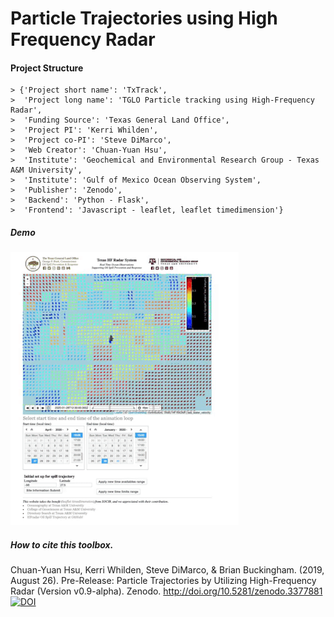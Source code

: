 # Particle Trajectories using High Frequency Radar

#### Project Structure

	> {'Project short name': 'TxTrack',
	>  'Project long name': 'TGLO Particle tracking using High-Frequency Radar',
	>  'Funding Source': 'Texas General Land Office', 
	>  'Project PI': 'Kerri Whilden',
	>  'Project co-PI': 'Steve DiMarco',
	>  'Web Creator': 'Chuan-Yuan Hsu',
	>  'Institute': 'Geochemical and Environmental Research Group - Texas A&M University',
	>  'Institute': 'Gulf of Mexico Ocean Observing System',
	>  'Publisher': 'Zenodo',
	>  'Backend': 'Python - Flask', 
	>  'Frontend': 'Javascript - leaflet, leaflet timedimension'}

##### Demo
[![Demo](demo/TxTrack.gif)](https://youtu.be/OPkEODS-lZQ)


##### How to cite this toolbox.
Chuan-Yuan Hsu, Kerri Whilden, Steve DiMarco, & Brian Buckingham. (2019, August 26). Pre-Release: Particle Trajectories by Utilizing High-Frequency Radar (Version v0.9-alpha). Zenodo. http://doi.org/10.5281/zenodo.3377881    
[![DOI](https://zenodo.org/badge/199946692.svg)](https://zenodo.org/badge/latestdoi/199946692)


